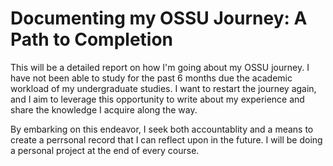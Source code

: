 # Documenting my OSSU Journey: A Path to Completion 

This will be a detailed report on how I'm going about my OSSU journey. I have not been able to study for the past 6 months due the academic workload of my undergraduate studies. I want to restart the journey again, and I aim to leverage this opportunity to write about my experience and share the knowledge I acquire along the way. 

By embarking on this endeavor, I seek both accountablity and a means to create a perrsonal record that I can reflect upon in the future. I will be doing a personal project at the end of every course.


